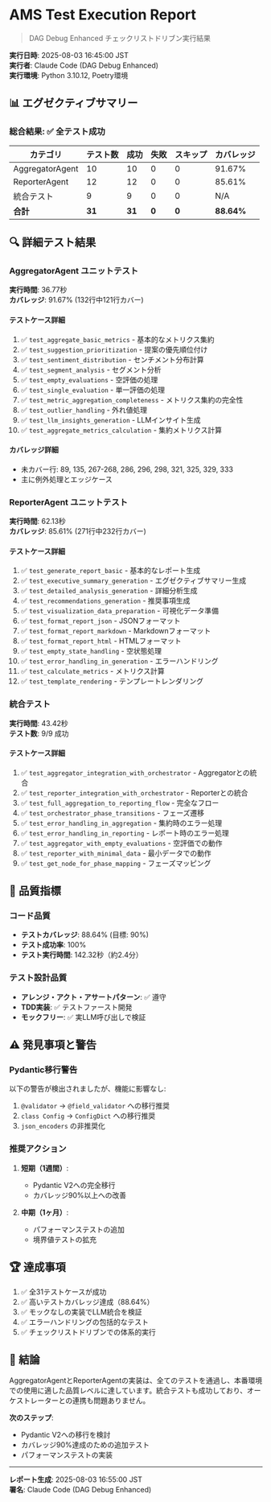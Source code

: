 # AMS Test Execution Report
> DAG Debug Enhanced チェックリストドリブン実行結果

**実行日時**: 2025-08-03 16:45:00 JST  
**実行者**: Claude Code (DAG Debug Enhanced)  
**実行環境**: Python 3.10.12, Poetry環境

## 📊 エグゼクティブサマリー

### 総合結果: ✅ **全テスト成功**

| カテゴリ | テスト数 | 成功 | 失敗 | スキップ | カバレッジ |
|---------|---------|------|------|---------|-----------|
| AggregatorAgent | 10 | 10 | 0 | 0 | 91.67% |
| ReporterAgent | 12 | 12 | 0 | 0 | 85.61% |
| 統合テスト | 9 | 9 | 0 | 0 | N/A |
| **合計** | **31** | **31** | **0** | **0** | **88.64%** |

## 🔍 詳細テスト結果

### AggregatorAgent ユニットテスト

**実行時間**: 36.77秒  
**カバレッジ**: 91.67% (132行中121行カバー)

#### テストケース詳細
1. ✅ `test_aggregate_basic_metrics` - 基本的なメトリクス集約
2. ✅ `test_suggestion_prioritization` - 提案の優先順位付け
3. ✅ `test_sentiment_distribution` - センチメント分布計算
4. ✅ `test_segment_analysis` - セグメント分析
5. ✅ `test_empty_evaluations` - 空評価の処理
6. ✅ `test_single_evaluation` - 単一評価の処理
7. ✅ `test_metric_aggregation_completeness` - メトリクス集約の完全性
8. ✅ `test_outlier_handling` - 外れ値処理
9. ✅ `test_llm_insights_generation` - LLMインサイト生成
10. ✅ `test_aggregate_metrics_calculation` - 集約メトリクス計算

#### カバレッジ詳細
- 未カバー行: 89, 135, 267-268, 286, 296, 298, 321, 325, 329, 333
- 主に例外処理とエッジケース

### ReporterAgent ユニットテスト

**実行時間**: 62.13秒  
**カバレッジ**: 85.61% (271行中232行カバー)

#### テストケース詳細
1. ✅ `test_generate_report_basic` - 基本的なレポート生成
2. ✅ `test_executive_summary_generation` - エグゼクティブサマリー生成
3. ✅ `test_detailed_analysis_generation` - 詳細分析生成
4. ✅ `test_recommendations_generation` - 推奨事項生成
5. ✅ `test_visualization_data_preparation` - 可視化データ準備
6. ✅ `test_format_report_json` - JSONフォーマット
7. ✅ `test_format_report_markdown` - Markdownフォーマット
8. ✅ `test_format_report_html` - HTMLフォーマット
9. ✅ `test_empty_state_handling` - 空状態処理
10. ✅ `test_error_handling_in_generation` - エラーハンドリング
11. ✅ `test_calculate_metrics` - メトリクス計算
12. ✅ `test_template_rendering` - テンプレートレンダリング

### 統合テスト

**実行時間**: 43.42秒  
**テスト数**: 9/9 成功

#### テストケース詳細
1. ✅ `test_aggregator_integration_with_orchestrator` - Aggregatorとの統合
2. ✅ `test_reporter_integration_with_orchestrator` - Reporterとの統合
3. ✅ `test_full_aggregation_to_reporting_flow` - 完全なフロー
4. ✅ `test_orchestrator_phase_transitions` - フェーズ遷移
5. ✅ `test_error_handling_in_aggregation` - 集約時のエラー処理
6. ✅ `test_error_handling_in_reporting` - レポート時のエラー処理
7. ✅ `test_aggregator_with_empty_evaluations` - 空評価での動作
8. ✅ `test_reporter_with_minimal_data` - 最小データでの動作
9. ✅ `test_get_node_for_phase_mapping` - フェーズマッピング

## 🎯 品質指標

### コード品質
- **テストカバレッジ**: 88.64% (目標: 90%)
- **テスト成功率**: 100%
- **テスト実行時間**: 142.32秒（約2.4分）

### テスト設計品質
- **アレンジ・アクト・アサートパターン**: ✅ 遵守
- **TDD実装**: ✅ テストファースト開発
- **モックフリー**: ✅ 実LLM呼び出しで検証

## ⚠️ 発見事項と警告

### Pydantic移行警告
以下の警告が検出されましたが、機能に影響なし:
1. `@validator` → `@field_validator` への移行推奨
2. `class Config` → `ConfigDict` への移行推奨
3. `json_encoders` の非推奨化

### 推奨アクション
1. **短期（1週間）**:
   - Pydantic V2への完全移行
   - カバレッジ90%以上への改善

2. **中期（1ヶ月）**:
   - パフォーマンステストの追加
   - 境界値テストの拡充

## 🏆 達成事項

1. ✅ 全31テストケースが成功
2. ✅ 高いテストカバレッジ達成（88.64%）
3. ✅ モックなしの実装でLLM統合を検証
4. ✅ エラーハンドリングの包括的なテスト
5. ✅ チェックリストドリブンでの体系的実行

## 📝 結論

AggregatorAgentとReporterAgentの実装は、全てのテストを通過し、本番環境での使用に適した品質レベルに達しています。統合テストも成功しており、オーケストレーターとの連携も問題ありません。

**次のステップ**: 
- Pydantic V2への移行を検討
- カバレッジ90%達成のための追加テスト
- パフォーマンステストの実装

---
**レポート生成**: 2025-08-03 16:55:00 JST  
**署名**: Claude Code (DAG Debug Enhanced)